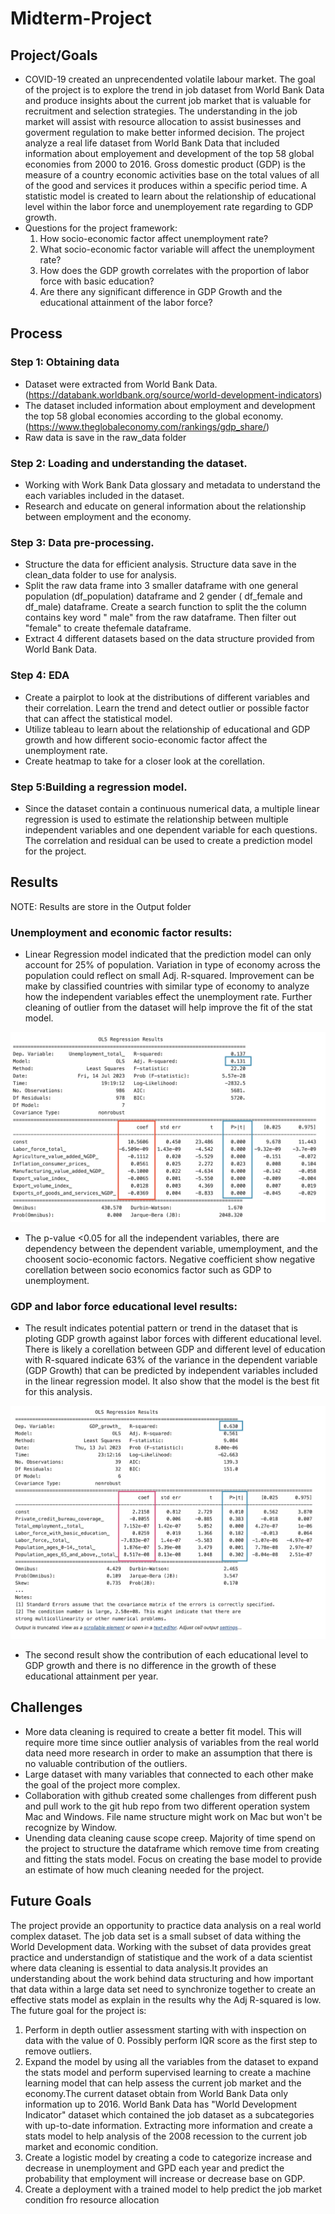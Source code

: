 # Midterm-Project

## Project/Goals
- COVID-19 created an unprecendented volatile labour market. The goal of the project is to explore the trend in job dataset from World Bank Data and produce insights about the current job market that is valuable for recruitment and selection strategies. The understanding in the job market will assist with resource allocation to assist businesses and goverment regulation to make better informed decision. The project analyze a real life dataset from World Bank Data that included information about employement and development of the top 58 global economies from 2000 to 2016. Gross domestic product (GDP) is the measure of a country economic activities base on the total values of all of the good and services it produces within a specific period time. A statistic model is created to learn about the relationship of educational level within the labor force and unemployement rate regarding to GDP growth.
- Questions for the project framework:
    1. How socio-economic factor affect unemployment rate? 
    2. What socio-economic factor variable will affect the unemployment rate?
    3. How does the GDP growth correlates with the proportion of labor force with basic education?
    4. Are there any significant difference in GDP Growth and the educational attainment of the labor force?
 

## Process

### Step 1: Obtaining data
- Dataset were extracted from World Bank Data. (https://databank.worldbank.org/source/world-development-indicators)
- The dataset included information about employment and development  the top 58 global economies  according to the global economy.(https://www.theglobaleconomy.com/rankings/gdp_share/)
- Raw data is save in the raw_data folder
### Step 2: Loading and understanding the dataset.
- Working with Work Bank Data glossary and metadata to understand the each variables included in the dataset. 
- Research and educate on general information about the relationship between employment and the economy.
### Step 3: Data pre-processing.
- Structure the data for efficient analysis. Structure data save in the clean_data folder to use for analysis.
- Split the raw data frame into 3 smaller dataframe with one general population (df_population) dataframe and 2 gender ( df_female and df_male) dataframe. Create a search function to split the the column contains key word " male" from the raw dataframe. Then filter out "female" to create thefemale dataframe.
- Extract 4 different datasets based on the data structure provided from World Bank Data.
### Step 4: EDA
- Create a pairplot to look at the distributions of different variables and their correlation. Learn the trend and detect outlier or possible factor that can affect the statistical model.
- Utilize tableau to learn about the relationship of educational and GDP growth and how different socio-economic factor affect the unemployment rate.
- Create heatmap to take for a closer look at the corellation.
### Step 5:Building a regression model.
- Since the dataset contain a continuous numerical data, a multiple linear regression is used to estimate the relationship between multiple independent variables and one dependent variable for each questions. The correlation and residual can be used to create a prediction model for the project.


## Results
NOTE: Results are store in the Output folder
### Unemployment and economic factor results:
- Linear Regression model indicated that the prediction model can only account for 25% of population. Variation in type of economy across the population could reflect  on small Adj. R-squared. Improvement can be make by classified countries with similar type of economy to analyze how the independent variables effect the unemployment rate. Further cleaning of outlier from the dataset will help improve the fit of the stat model.

<img src= image/linear_regression_model_unemployment.png>

- The p-value <0.05 for all the independent variables, there are dependency between the dependent variable, umemployment, and the choosent socio-economic factors. Negative coefficient show negative corellation between socio economics factor such as GDP to unemployment.

### GDP and labor force educational level results:
- The result indicates potential pattern or trend in the dataset that is ploting GDP growth against labor forces with different educational level. There is likely a corellation between GDP and different level of education with R-squared indicate 63% of the variance in the dependent variable (GDP Growth) that can be predicted by independent variables included in the linear regression model. It also show that the model is the best fit for this analysis.

<img src= image/linear_regression_model_eductaion.png>

- The second result show the contribution of each educational level to GDP growth and there is no difference in the growth of these educational attainment per year. 

## Challenges 
- More data cleaning is required to create a better fit model. This will require more time since outlier analysis of variables from the real world data need more research in order to make an assumption that there is no valuable contribution of the outliers.
- Large dataset with many variables that connected to each other make the goal of the project more complex.
- Collaboration with github created some challenges from different push and pull work to the git hub repo from two different operation system Mac and Windows. File name structure might work on Mac but won't be recognize by Window.
- Unending data cleaning cause scope creep. Majority of time spend on the project to structure the dataframe which remove time from creating and fitting the stats model. Focus on creating the base model to provide an estimate of how much cleaning needed for the project.

## Future Goals
The project provide an opportunity to practice data analysis on a real world complex dataset. The job data set is a small subset of data withing the World Development data. Working with the subset of data provides great practice and understandign of statistique and the work of a data scientist where data cleaning is essential to data analysis.It provides an understanding about the work behind data structuring and how important that data within a large data set need to synchronize together to create an effective stats model as explain in the results why the Adj R-squared is low. The future goal for the project is:
1. Perform in depth outlier assessment starting with with inspection on data with the value of 0. Possibly perform IQR score as the first step to remove outliers.
2. Expand the model by using all the variables from the dataset to expand the stats model and perform supervised learning to create a machine learning model that can help assess the current job market and the economy.The current dataset obtain from World Bank Data only information up to 2016. World Bank Data has "World Development Indicator" dataset which contained the job dataset as a subcategories with up-to-date information. Extracting more information and create a stats model to help analysis of the 2008 recession to the current job market and economic condition.
3. Create a logistic model by creating a code to categorize increase and decrease in unemployment and GPD each year and predict the probability that employment will increase or decrease base on GDP.
4. Create a deployment with a trained model to help predict the job market condition fro resource allocation



